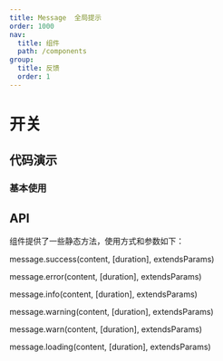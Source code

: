```yaml
---
title: Message  全局提示
order: 1000
nav:
  title: 组件
  path: /components
group:
  title: 反馈
  order: 1
---
```


# 开关

## 代码演示

### 基本使用

<code src="./demo/base.tsx"></code>

## API

组件提供了一些静态方法，使用方式和参数如下：

message.success(content, [duration], extendsParams)

message.error(content, [duration], extendsParams)

message.info(content, [duration], extendsParams)

message.warning(content, [duration], extendsParams)

message.warn(content, [duration], extendsParams)

message.loading(content, [duration], extendsParams)
